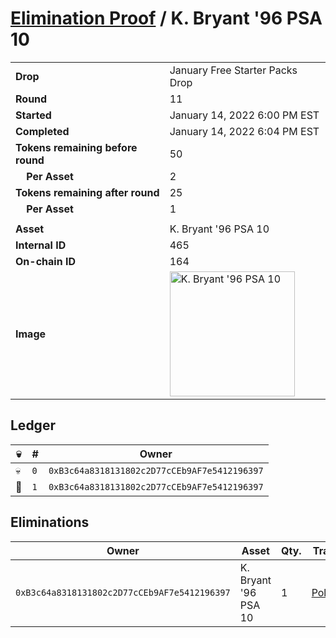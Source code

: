 # [Elimination Proof](./readme.md) / K. Bryant &#039;96 PSA 10

|||
|---|---|
| **Drop** | January Free Starter Packs Drop |
| **Round** | 11 |
| **Started** | January 14, 2022 6:00 PM EST |
| **Completed** | January 14, 2022 6:04 PM EST |
| **Tokens remaining before round** | 50 |
| **&nbsp;&nbsp;&nbsp;&nbsp;Per Asset** | 2 |
| **Tokens remaining after round** | 25 |
| **&nbsp;&nbsp;&nbsp;&nbsp;Per Asset** | 1 |
| | |
| **Asset** | K. Bryant &#039;96 PSA 10 |
| **Internal ID** | 465 |
| **On-chain ID** | 164 |
| **Image** | <img src="https://tcdn.blokpax.com/954504e8-1ad6-4a6d-a5ec-9426e9d91477/2ea43650624ef5933f0680e48ead8088caaa92b7f08b27a290e98c9beaca6165.png" height="200" alt="K. Bryant &#039;96 PSA 10" /> |

## Ledger

| 💀 | # | Owner |
| --- | --- | --- |
| 💀 | `0` | `0xB3c64a8318131802c2D77cCEb9AF7e5412196397` |
| 👑 | `1` | `0xB3c64a8318131802c2D77cCEb9AF7e5412196397` |


## Eliminations

| Owner | Asset | Qty. | Transaction |
| --- | --- | --- | --- |
| `0xB3c64a8318131802c2D77cCEb9AF7e5412196397` | K. Bryant '96 PSA 10 | 1 | [Polygonscan](https://polygonscan.com/tx/0x04c4bf75363abecd3eafdd1440eb870f0eddc0d0319b88bf9df5a2f371b06fe5) |
